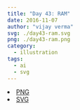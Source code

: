 ```yaml
---
title: "Day 43: RAM"
date: 2016-11-07
author: "vijay verma"
svg: ./day43-ram.svg
png: ./day43-ram.png
category:
  - illustration
tags:
  - ai
  - svg
---
```

<li><a href="./day43-ram.png" download className="btn-png">PNG</a></li>
<li><a href="./day43-ram.svg" download className="btn-svg">SVG</a></li>

